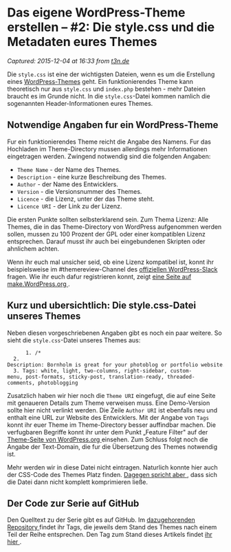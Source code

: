 # Das eigene WordPress-Theme erstellen – #2: Die style.css und die Metadaten eures Themes

_Captured: 2015-12-04 at 16:33 from [t3n.de](http://t3n.de/news/grosse-t3n-guide-eigenen-wordpress-theme-das-grundgeruest-555808/)_

Die `style.css` ist eine der wichtigsten Dateien, wenn es um die Erstellung eines [WordPress-Themes](http://t3n.de/tag/wordpress-themes) geht. Ein funktionierendes Theme kann theoretisch nur aus `style.css` und `index.php` bestehen - mehr Dateien braucht es im Grunde nicht. In die `style.css`-Datei kommen namlich die sogenannten Header-Informationen eures Themes.

## Notwendige Angaben fur ein WordPress-Theme

Fur ein funktionierendes Theme reicht die Angabe des Namens. Fur das Hochladen im Theme-Directory mussen allerdings mehr Informationen eingetragen werden. Zwingend notwendig sind die folgenden Angaben:

  * `Theme Name` - der Name des Themes.
  * `Description` - eine kurze Beschreibung des Themes.
  * `Author` - der Name des Entwicklers.
  * `Version` - die Versionsnummer des Themes.
  * `Licence` - die Lizenz, unter der das Theme steht.
  * `Licence URI` - der Link zu der Lizenz.

Die ersten Punkte sollten selbsterklarend sein. Zum Thema Lizenz: Alle Themes, die in das Theme-Directory von WordPress aufgenommen werden sollen, mussen zu 100 Prozent der GPL oder einer kompatiblen Lizenz entsprechen. Darauf musst ihr auch bei eingebundenen Skripten oder ahnlichem achten.

Wenn ihr euch mal unsicher seid, ob eine Lizenz kompatibel ist, konnt ihr beispielsweise im #themereview-Channel des [offiziellen WordPress-Slack ](https://wordpress.slack.com/) fragen. Wie ihr euch dafur registrieren konnt, zeigt [eine Seite auf make.WordPress.org ](https://make.wordpress.org/chat/).

## Kurz und ubersichtlich: Die style.css-Datei unseres Themes

Neben diesen vorgeschriebenen Angaben gibt es noch ein paar weitere. So sieht die `style.css`-Datei unseres Themes aus:
    
          1. /*
      2. Description: Bornholm is great for your photoblog or portfolio website. The theme comes with two page templates. One template shows the last galleries from your categories and the other shows all your galleries on one page. Furthermore, it brings two widgets that allow you to display the last galleries and to display featured galleries. If you already have images on your blog, you should regenerate the thumbnails.
      3. Tags: white, light, two-columns, right-sidebar, custom-menu, post-formats, sticky-post, translation-ready, threaded-comments, photoblogging

Zusatzlich haben wir hier noch die `Theme URI` eingefugt, die auf eine Seite mit genaueren Details zum Theme verweisen muss. Eine Demo-Version sollte hier nicht verlinkt werden. Die Zeile `Author URI` ist ebenfalls neu und enthalt eine URL zur Website des Entwicklers. Mit der Angabe von `Tags` konnt ihr euer Theme im Theme-Directory besser auffindbar machen. Die verfugbaren Begriffe konnt ihr unter dem Punkt „Feature Filter" auf der [Theme-Seite von WordPress.org ](https://wordpress.org/themes/) einsehen. Zum Schluss folgt noch die Angabe der Text-Domain, die fur die Übersetzung des Themes notwendig ist.

Mehr werden wir in diese Datei nicht eintragen. Naturlich konnte hier auch der CSS-Code des Themes Platz finden. [Dagegen spricht aber ](http://wordpress.stackexchange.com/questions/111228/do-i-actually-need-to-link-my-themes-style-css-in-the-theme-files/111505#111505), dass sich die Datei dann nicht komplett komprimieren ließe.

## Der Code zur Serie auf GitHub

Den Quelltext zu der Serie gibt es auf GitHub. Im [dazugehorenden Repository ](https://github.com/FlorianBrinkmann/Bornholm-Artikelreihe) findet ihr Tags, die jeweils dem Stand des Themes nach einem Teil der Reihe entsprechen. Den Tag zum Stand dieses Artikels findet [ihr hier ](https://github.com/FlorianBrinkmann/Bornholm-Artikelreihe/tree/v0.1).

